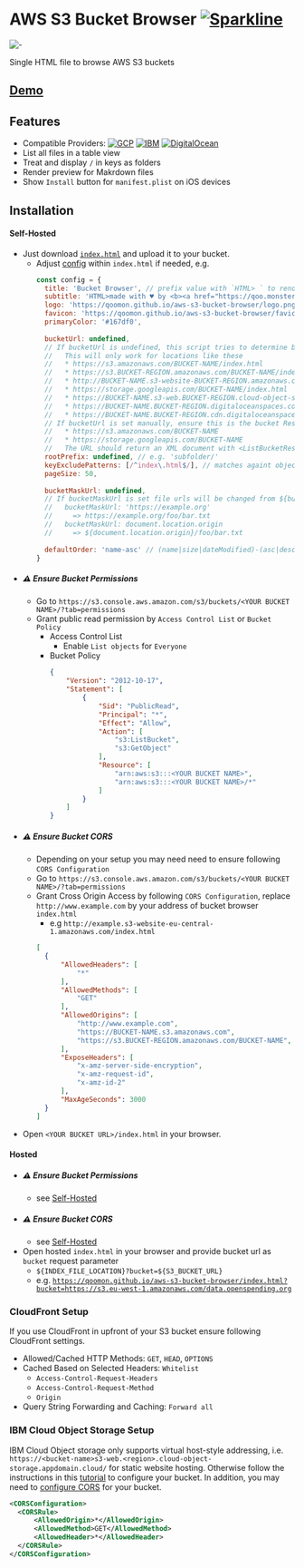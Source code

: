 # AWS S3 Bucket Browser [![Sparkline](https://stars.medv.io/qoomon/aws-s3-bucket-browser.svg)](https://stars.medv.io/qoomon/aws-s3-bucket-browser)
![-](favicon.ico)

Single HTML file to browse AWS S3 buckets
## [Demo](https://qoomon.github.io/aws-s3-bucket-browser/index.html?bucket=https://s3.amazonaws.com/spacenet-dataset#spacenet/)

## Features
* Compatible Providers: [![GCP](https://www.google.com/s2/favicons?sz=16&domain=cloud.google.com)](https://cloud.google.com) [![IBM](https://www.google.com/s2/favicons?sz=16&domain=ibm.com)](https://ibm.com/cloud) [![DigitalOcean](https://www.google.com/s2/favicons?sz=161&domain=digitalocean.com)](https://digitalocean.com)
* List all files in a table view
* Treat and display `/` in keys as folders
* Render preview for Makrdown files
* Show `Install` button for `manifest.plist` on iOS devices

## Installation

#### Self-Hosted
* Just download [`index.html`](index.html) and upload it to your bucket.
  * Adjust [config](index.html#L8-L37) within `index.html` if needed, e.g.
    ```js
    const config = {
      title: 'Bucket Browser', // prefix value with `HTML> ` to render as html, see subtitle
      subtitle: 'HTML>made with ♥ by <b><a href="https://qoo.monster">qoomon</a></b>', // prefix value with `HTML> ` to render as html
      logo: 'https://qoomon.github.io/aws-s3-bucket-browser/logo.png',
      favicon: 'https://qoomon.github.io/aws-s3-bucket-browser/favicon.ico',
      primaryColor: '#167df0',
      
      bucketUrl: undefined,
      // If bucketUrl is undefined, this script tries to determine bucket Rest API URL from this file location itself.
      //   This will only work for locations like these
      //   * https://s3.amazonaws.com/BUCKET-NAME/index.html
      //   * https://s3.BUCKET-REGION.amazonaws.com/BUCKET-NAME/index.html
      //   * http://BUCKET-NAME.s3-website-BUCKET-REGION.amazonaws.com/index.html
      //   * https://storage.googleapis.com/BUCKET-NAME/index.html
      //   * https://BUCKET-NAME.s3-web.BUCKET-REGION.cloud-object-storage.appdomain.cloud/
      //   * https://BUCKET-NAME.BUCKET-REGION.digitaloceanspaces.com
      //   * https://BUCKET-NAME.BUCKET-REGION.cdn.digitaloceanspaces.com
      // If bucketUrl is set manually, ensure this is the bucket Rest API URL, e.g.
      //   * https://s3.amazonaws.com/BUCKET-NAME
      //   * https://storage.googleapis.com/BUCKET-NAME
      //   The URL should return an XML document with <ListBucketResult> as root element.
      rootPrefix: undefined, // e.g. 'subfolder/'
      keyExcludePatterns: [/^index\.html$/], // matches againt object key relative to rootPrefix
      pageSize: 50,
      
      bucketMaskUrl: undefined, 
      // If bucketMaskUrl is set file urls will be changed from ${bucketUrl}/${file} to ${bucketMaskUrl}/${file}
      //   bucketMaskUrl: 'https://example.org'
      //     => https://example.org/foo/bar.txt 
      //   bucketMaskUrl: document.location.origin
      //     => ${document.location.origin}/foo/bar.txt 
      
      defaultOrder: 'name-asc' // (name|size|dateModified)-(asc|desc)
    }
    ```
* ##### ⚠️ Ensure Bucket Permissions
  * Go to `https://s3.console.aws.amazon.com/s3/buckets/<YOUR BUCKET NAME>/?tab=permissions`
  * Grant public read permission by `Access Control List` or `Bucket Policy`
    * Access Control List
      * Enable `List objects` for `Everyone`
    * Bucket Policy
      ```json
      {
          "Version": "2012-10-17",
          "Statement": [
              {
                  "Sid": "PublicRead",
                  "Principal": "*",
                  "Effect": "Allow",
                  "Action": [
                      "s3:ListBucket",
                      "s3:GetObject"
                  ],
                  "Resource": [
                      "arn:aws:s3:::<YOUR BUCKET NAME>",
                      "arn:aws:s3:::<YOUR BUCKET NAME>/*"
                  ]
              }
          ]
      }
      ```
* ##### ⚠️ Ensure Bucket CORS
  * Depending on your setup you may need need to ensure following `CORS Configuration`
  * Go to `https://s3.console.aws.amazon.com/s3/buckets/<YOUR BUCKET NAME>/?tab=permissions`
  * Grant Cross Origin Access by following `CORS Configuration`, replace `http://www.example.com` by your address of bucket browser `index.html` 
    * e.g `http://example.s3-website-eu-central-1.amazonaws.com/index.html`
    ```json
    [
      {
          "AllowedHeaders": [
              "*"
          ],
          "AllowedMethods": [
              "GET"
          ],
          "AllowedOrigins": [
              "http://www.example.com",
              "https://BUCKET-NAME.s3.amazonaws.com",
              "https://s3.BUCKET-REGION.amazonaws.com/BUCKET-NAME",
          ],
          "ExposeHeaders": [
              "x-amz-server-side-encryption",
              "x-amz-request-id",
              "x-amz-id-2"
          ],
          "MaxAgeSeconds": 3000
      }
    ]
    ```
* Open `<YOUR BUCKET URL>/index.html` in your browser.

#### Hosted
* ##### ⚠️ Ensure Bucket Permissions
  * see [Self-Hosted](#self-hosted)
* ##### ⚠️ Ensure Bucket CORS
  * see [Self-Hosted](#self-hosted)
* Open hosted `index.html` in your browser and provide bucket url as `bucket` request parameter
  * `${INDEX_FILE_LOCATION}?bucket=${S3_BUCKET_URL}` 
  * e.g. [`https://qoomon.github.io/aws-s3-bucket-browser/index.html?bucket=https://s3.eu-west-1.amazonaws.com/data.openspending.org`](https://qoomon.github.io/aws-s3-bucket-browser/index.html?bucket=https://s3.eu-west-1.amazonaws.com/data.openspending.org)


### CloudFront Setup
If you use CloudFront in upfront of your S3 bucket ensure following CloudFront settings.
- Allowed/Cached HTTP Methods: `GET`, `HEAD`, `OPTIONS`
- Cached Based on Selected Headers: `Whitelist`
  - `Access-Control-Request-Headers`
  - `Access-Control-Request-Method`
  - `Origin`
- Query String Forwarding and Caching: `Forward all`

### IBM Cloud Object Storage Setup
IBM Cloud Object storage only supports virtual host-style addressing, i.e. `https://<bucket-name>s3-web.<region>.cloud-object-storage.appdomain.cloud/` for static website hosting. Otherwise follow the instructions
in this [tutorial](https://cloud.ibm.com/docs/cloud-object-storage?topic=cloud-object-storage-static-website-tutorial) to configure your bucket. In addition, you may need to [configure CORS](https://cloud.ibm.com/docs/cloud-object-storage?topic=cloud-object-storage-curl#curl-new-cors) for your bucket.

```xml
<CORSConfiguration>
  <CORSRule>
      <AllowedOrigin>*</AllowedOrigin>
      <AllowedMethod>GET</AllowedMethod>
      <AllowedHeader>*</AllowedHeader>
  </CORSRule>
</CORSConfiguration>
```

